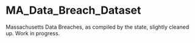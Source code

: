 # MA_Data_Breach_Dataset
Massachusetts Data Breaches, as compiled by the state, slightly cleaned up. Work in progress.
